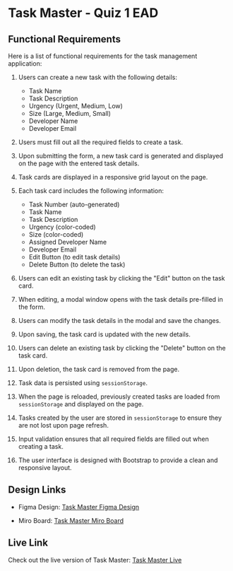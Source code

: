 # Task Master - Quiz 1 EAD

## Functional Requirements

Here is a list of functional requirements for the task management application:

1. Users can create a new task with the following details:
   - Task Name
   - Task Description
   - Urgency (Urgent, Medium, Low)
   - Size (Large, Medium, Small)
   - Developer Name
   - Developer Email

2. Users must fill out all the required fields to create a task.

3. Upon submitting the form, a new task card is generated and displayed on the page with the entered task details.

4. Task cards are displayed in a responsive grid layout on the page.

5. Each task card includes the following information:
   - Task Number (auto-generated)
   - Task Name
   - Task Description
   - Urgency (color-coded)
   - Size (color-coded)
   - Assigned Developer Name
   - Developer Email
   - Edit Button (to edit task details)
   - Delete Button (to delete the task)

6. Users can edit an existing task by clicking the "Edit" button on the task card.

7. When editing, a modal window opens with the task details pre-filled in the form.

8. Users can modify the task details in the modal and save the changes.

9. Upon saving, the task card is updated with the new details.

10. Users can delete an existing task by clicking the "Delete" button on the task card.

11. Upon deletion, the task card is removed from the page.

12. Task data is persisted using `sessionStorage`.

13. When the page is reloaded, previously created tasks are loaded from `sessionStorage` and displayed on the page.

14. Tasks created by the user are stored in `sessionStorage` to ensure they are not lost upon page refresh.

15. Input validation ensures that all required fields are filled out when creating a task.

16. The user interface is designed with Bootstrap to provide a clean and responsive layout.

## Design Links

- Figma Design: [Task Master Figma Design](https://www.figma.com/file/qKrpegGnA5zNUdqp2qfbvm/Untitled?type=design&node-id=0%3A1&mode=design&t=jYTArW6mvD7npqLJ-1)

- Miro Board: [Task Master Miro Board](https://miro.com/app/board/uXjVPgPDMrI=/?share_link_id=517267533366)

## Live Link

Check out the live version of Task Master: [Task Master Live](https://task-master-app-quiz-one.netlify.app/)
